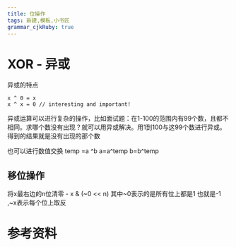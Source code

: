 ```yaml
---
title: 位操作
tags: 新建,模板,小书匠
grammar_cjkRuby: true
---
```



# XOR - 异或
异或的特点 

```
x ^ 0 = x
x ^ x = 0 // interesting and important!
```

异或运算可以进行复杂的操作，比如面试题：在1-100的范围内有99个数，且都不相同。求哪个数没有出现？就可以用异或解决。用1到100与这99个数进行异或。得到的结果就是没有出现的那个数

也可以进行数值交换 
temp =a ^b
a=a^temp
b=b^temp


## 移位操作 
将x最右边的n位清零 - x & (~0 << n)
其中~0表示的是所有位上都是1 也就是-1 ,~x表示每个位上取反


# 参考资料